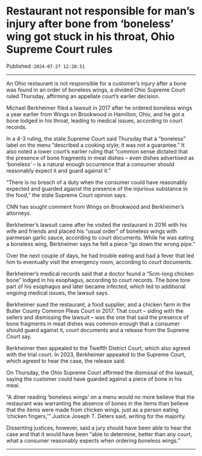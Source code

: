 # Restaurant not responsible for man’s injury after bone from ‘boneless’ wing got stuck in his throat, Ohio Supreme Court rules

Published :`2024-07-27 12:28:51`

---

An Ohio restaurant is not responsible for a customer’s injury after a bone was found in an order of boneless wings, a divided Ohio Supreme Court ruled Thursday, affirming an appellate court’s earlier decision.

Michael Berkheimer filed a lawsuit in 2017 after he ordered boneless wings a year earlier from Wings on Brookwood in Hamilton, Ohio, and he got a bone lodged in his throat, leading to medical issues, according to court records.

In a 4-3 ruling, the state Supreme Court said Thursday that a “boneless” label on the menu “described a cooking style; it was not a guarantee.” It also noted a lower court’s earlier ruling that “common sense dictated that the presence of bone fragments in meat dishes – even dishes advertised as ‘boneless’ – is a natural enough occurrence that a consumer should reasonably expect it and guard against it.”

“There is no breach of a duty when the consumer could have reasonably expected and guarded against the presence of the injurious substance in the food,” the state Supreme Court opinion says.

CNN has sought comment from Wings on Brookwood and Berkheimer’s attorneys.

Berkheimer’s lawsuit came after he visited the restaurant in 2016 with his wife and friends and placed his “usual order” of boneless wings with parmesan garlic sauce, according to court documents. While he was eating a boneless wing, Berkheimer says he felt a piece “go down the wrong pipe.”

Over the next couple of days, he had trouble eating and had a fever that led him to eventually visit the emergency room, according to court documents.

Berkheimer’s medical records said that a doctor found a “5cm-long chicken bone” lodged in his esophagus, according to court records. The bone tore part of his esophagus and later became infected, which led to additional ongoing medical issues, the lawsuit says.

Berkheimer sued the restaurant, a food supplier, and a chicken farm in the Butler County Common Pleas Court in 2017. That court – siding with the sellers and dismissing the lawsuit – was the one that said the presence of bone fragments in meat dishes was common enough that a consumer should guard against it, court documents and a release from the Supreme Court say.

Berkheimer then appealed to the Twelfth District Court, which also agreed with the trial court. In 2023, Berkheimer appealed to the Supreme Court, which agreed to hear the case, the release said.

On Thursday, the Ohio Supreme Court affirmed the dismissal of the lawsuit, saying the customer could have guarded against a piece of bone in his meal.

“A diner reading ‘boneless wings’ on a menu would no more believe that the restaurant was warranting the absence of bones in the items than believe that the items were made from chicken wings, just as a person eating ‘chicken fingers,’” Justice Joseph T. Deters said, writing for the majority.

Dissenting justices, however, said a jury should have been able to hear the case and that it would have been “able to determine, better than any court, what a consumer reasonably expects when ordering boneless wings.”

---

